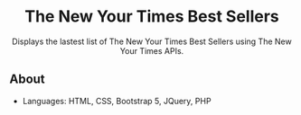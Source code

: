 <h1 align="center">The New Your Times Best Sellers</h1>
<p align="center">
 Displays the lastest list of The New Your Times Best Sellers using The New Your Times APIs.
</p>

## About
- Languages: HTML, CSS, Bootstrap 5, JQuery, PHP
